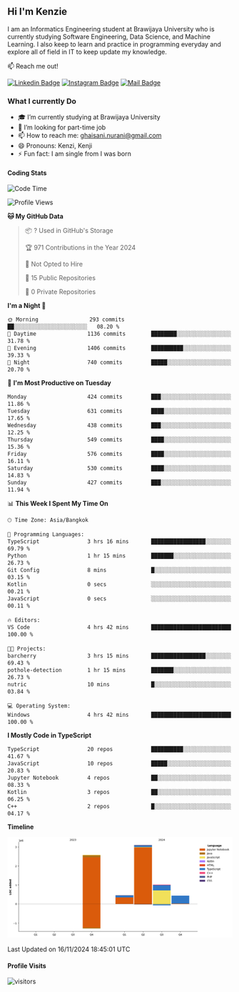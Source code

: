 ## Hi I'm Kenzie


I am an Informatics Engineering student at Brawijaya University who is currently studying Software Engineering, Data Science, and Machine Learning. I also keep to learn and practice in programming everyday and explore all of field in IT to keep update my knowledge.

:mailbox: Reach me out!

[![Linkedin Badge](https://img.shields.io/badge/-Kenzie_Taqiyassar-0e76a8?style=flat&labelColor=0e76a8&logo=linkedin&logoColor=white)](https://www.linkedin.com/in/kenzie-taqiyassar-37458b1aa/) 
[![Instagram Badge](https://img.shields.io/badge/-@__kenziehh_-e84393?style=flat&labelColor=e84393&logo=instagram&logoColor=white)](https://www.instagram.com/_kenziehh/) 
[![Mail Badge](https://img.shields.io/badge/-ghaisani.nurani-c0392b?style=flat&labelColor=c0392b&logo=gmail&logoColor=white)](mailto:ghaisani.nurani@gmail.com)

### What I currently Do

- 🎓 I’m currently studying at Brawijaya University
- 💼 I’m looking for part-time job
- 📫 How to reach me: ghaisani.nurani@gmail.com
- 😄 Pronouns: Kenzi, Kenji
- ⚡ Fun fact: I am single from I was born

#### Coding Stats
<!--START_SECTION:waka-->
![Code Time](http://img.shields.io/badge/Code%20Time-847%20hrs%2033%20mins-blue)

![Profile Views](http://img.shields.io/badge/Profile%20Views-0-blue)

**🐱 My GitHub Data** 

> 📦 ? Used in GitHub's Storage 
 > 
> 🏆 971 Contributions in the Year 2024
 > 
> 🚫 Not Opted to Hire
 > 
> 📜 15 Public Repositories 
 > 
> 🔑 0 Private Repositories 
 > 
**I'm a Night 🦉** 

```text
🌞 Morning                293 commits         ██░░░░░░░░░░░░░░░░░░░░░░░   08.20 % 
🌆 Daytime                1136 commits        ████████░░░░░░░░░░░░░░░░░   31.78 % 
🌃 Evening                1406 commits        ██████████░░░░░░░░░░░░░░░   39.33 % 
🌙 Night                  740 commits         █████░░░░░░░░░░░░░░░░░░░░   20.70 % 
```
📅 **I'm Most Productive on Tuesday** 

```text
Monday                   424 commits         ███░░░░░░░░░░░░░░░░░░░░░░   11.86 % 
Tuesday                  631 commits         ████░░░░░░░░░░░░░░░░░░░░░   17.65 % 
Wednesday                438 commits         ███░░░░░░░░░░░░░░░░░░░░░░   12.25 % 
Thursday                 549 commits         ████░░░░░░░░░░░░░░░░░░░░░   15.36 % 
Friday                   576 commits         ████░░░░░░░░░░░░░░░░░░░░░   16.11 % 
Saturday                 530 commits         ████░░░░░░░░░░░░░░░░░░░░░   14.83 % 
Sunday                   427 commits         ███░░░░░░░░░░░░░░░░░░░░░░   11.94 % 
```


📊 **This Week I Spent My Time On** 

```text
🕑︎ Time Zone: Asia/Bangkok

💬 Programming Languages: 
TypeScript               3 hrs 16 mins       █████████████████░░░░░░░░   69.79 % 
Python                   1 hr 15 mins        ███████░░░░░░░░░░░░░░░░░░   26.73 % 
Git Config               8 mins              █░░░░░░░░░░░░░░░░░░░░░░░░   03.15 % 
Kotlin                   0 secs              ░░░░░░░░░░░░░░░░░░░░░░░░░   00.21 % 
JavaScript               0 secs              ░░░░░░░░░░░░░░░░░░░░░░░░░   00.11 % 

🔥 Editors: 
VS Code                  4 hrs 42 mins       █████████████████████████   100.00 % 

🐱‍💻 Projects: 
barcherry                3 hrs 15 mins       █████████████████░░░░░░░░   69.43 % 
pothole-detection        1 hr 15 mins        ███████░░░░░░░░░░░░░░░░░░   26.73 % 
nutric                   10 mins             █░░░░░░░░░░░░░░░░░░░░░░░░   03.84 % 

💻 Operating System: 
Windows                  4 hrs 42 mins       █████████████████████████   100.00 % 
```

**I Mostly Code in TypeScript** 

```text
TypeScript               20 repos            ██████████░░░░░░░░░░░░░░░   41.67 % 
JavaScript               10 repos            █████░░░░░░░░░░░░░░░░░░░░   20.83 % 
Jupyter Notebook         4 repos             ██░░░░░░░░░░░░░░░░░░░░░░░   08.33 % 
Kotlin                   3 repos             ██░░░░░░░░░░░░░░░░░░░░░░░   06.25 % 
C++                      2 repos             █░░░░░░░░░░░░░░░░░░░░░░░░   04.17 % 
```



**Timeline**

![Lines of Code chart](https://raw.githubusercontent.com/kenziehh/kenziehh/master/assets/bar_graph.png)


 Last Updated on 16/11/2024 18:45:01 UTC
<!--END_SECTION:waka-->


#### Profile Visits

![visitors](https://visitor-badge.glitch.me/badge?page_id=kenziehh.kenziehh)





